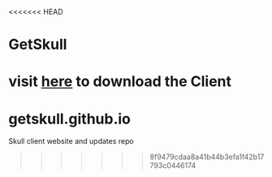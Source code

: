 <<<<<<< HEAD
# GetSkull
visit [here](https://getskull.github.io) to download the Client
=======
# getskull.github.io
Skull client website and updates repo
>>>>>>> 8f9479cdaa8a41b44b3efa1f42b17793c0446174
